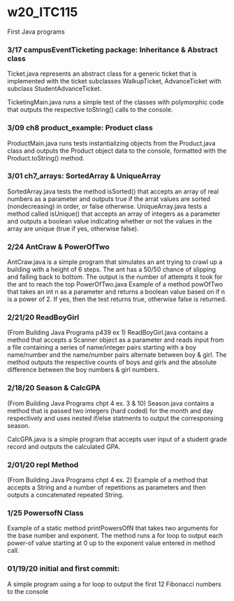 # w20_ITC115
First Java programs

### 3/17 campusEventTicketing package: Inheritance & Abstract class
Ticket.java represents an abstract class for a generic ticket that is implemented with the ticket subclasses WalkupTicket, AdvanceTicket with subclass StudentAdvanceTicket. 

TicketingMain.java runs a simple test of the classes with polymorphic code that outputs the respective toString() calls to the console.

### 3/09 ch8 product_example: Product class
ProductMain.java runs tests instantializing objects from the Product.java class and outputs the Product object data to the console, formatted with the Product.toString() method.

### 3/01 ch7_arrays: SortedArray & UniqueArray
SortedArray.java tests the method isSorted() that accepts an array of real numbers as a parameter and outputs true if the arrat values are sorted (nondecreasing) in order, or false otherwise.
UniqueArray.java tests a method called isUnique() that accepts an array of integers as a parameter and outputs a boolean value indicating whether or not the values in the array are unique (true if yes, otherwise false).

### 2/24 AntCraw & PowerOfTwo
AntCraw.java is a simple program that simulates an ant trying to crawl up a building with a height of 6 steps. The ant has a 50/50 chance of slipping and falling back to bottom. The output is the number of attempts it took for the ant to reach the top
PowerOfTwo.java Example of a method powOfTwo that takes an int n as a parameter and returns a boolean value based on if n is a power of 2. If yes, then the test returns true, otherwise false is returned. 

### 2/21/20 ReadBoyGirl
(From Building Java Programs p439 ex 1)
ReadBoyGirl.java contains a method that accepts a Scanner object as a parameter and reads input from a file containing a series of name/integer pairs starting with a boy name/number and the name/number pairs alternate between boy & girl. The method outputs the respective counts of boys and girls and the absolute difference between the boy numbers & girl numbers.

### 2/18/20 Season & CalcGPA
(From Building Java Programs chpt 4 ex. 3 & 10)
Season.java contains a method that is passed two integers (hard coded) for the month and day respectively and uses nested if/else statments to output the corresponsing season.

CalcGPA.java is a simple program that accepts user input of a student grade record and outputs the calculated GPA.

### 2/01/20 repl Method
(From Building Java Programs chpt 4 ex. 2)
Example of a method that accepts a String and a number of repetitions as parameters and then outputs a concatenated repeated String. 

### 1/25 PowersofN Class
Example of a static method printPowersOfN that takes two arguments for the base number and exponent. The method runs a for loop to output each power-of value starting at 0 up to the exponent value entered in method call.

### 01/19/20 initial and first commit:
A simple program using a for loop to output the first 12 Fibonacci numbers to the console



